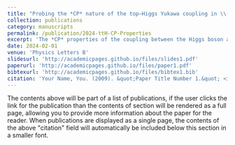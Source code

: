 ```yaml
---
title: "Probing the *CP* nature of the top–Higgs Yukawa coupling in \\(t\\bar{t}H\\) and \\(tH\\) events with \\(H\\rightarrow b\\bar{b}\\) decays using the ATLAS detector at the LHC"
collection: publications
category: manuscripts
permalink: /publication/2024-ttH-CP-Properties
excerpt: 'The *CP* properties of the coupling between the Higgs boson and the top quark are investigated using \\(139 fb^{-1}\\) of proton–proton collision data recorded by the ATLAS experiment at the LHC at a centre-of-mass energy of \\(\sqrt{s}=13\\)TeV. The *CP* structure of the top quark–Higgs boson Yukawa coupling is probed in events with a Higgs boson decaying into a pair of b-quarks and produced in association with either a pair of top quarks, \\(t\bar{t}H\\), or a single top quark, \\(tH\\). Events containing one or two electrons or muons are used for the measurement. Multivariate techniques are used to select regions enriched in \\(t\bar{t}H\\) and \\(tH\\) events, where dedicated *CP*-sensitive observables are exploited. In an extension of the Standard Model (SM) with a *CP*-odd admixture in the top–Higgs Yukawa coupling, the mixing angle between *CP*-even and *CP*-odd couplings is measured to be \\(\alpha = 11^\circ^{+52^{\circ}}_{-73^{\circ}}\\), compatible with the SM prediction corresponding to \\(\alpha=0^\circ\\).'
date: 2024-02-01
venue: 'Physics Letters B'
slidesurl: 'http://academicpages.github.io/files/slides1.pdf'
paperurl: 'http://academicpages.github.io/files/paper1.pdf'
bibtexurl: 'http://academicpages.github.io/files/bibtex1.bib'
citation: 'Your Name, You. (2009). &quot;Paper Title Number 1.&quot; <i>Journal 1</i>. 1(1).'
---
```

The contents above will be part of a list of publications, if the user clicks the link for the publication than the contents of section will be rendered as a full page, allowing you to provide more information about the paper for the reader. When publications are displayed as a single page, the contents of the above "citation" field will automatically be included below this section in a smaller font.
